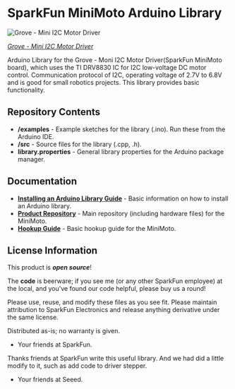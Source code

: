 SparkFun MiniMoto Arduino Library
========================================

![Grove - Mini I2C Motor Driver](http://www.seeedstudio.com/depot/bmz_cache/1/1511b59436c178e7a35b8af14e93a9a9.image.530x397.jpg)

[*Grove - Mini I2C Motor Driver*](http://www.seeedstudio.com/depot/Grove%C2%A0%C2%A0I2C%C2%A0Mini%C2%A0Motor%C2%A0Driver-p-2508.html?cPath=91_92)

Arduino Library for the Grove - Moni I2C Motor Driver(SparkFun MiniMoto board), which uses the TI DRV8830 IC for I2C low-voltage DC motor control.
Communication protocol of I2C, operating voltage of 2.7V to 6.8V and is good for small robotics projects.
This library provides basic functionality.

Repository Contents
-------------------

* **/examples** - Example sketches for the library (.ino). Run these from the Arduino IDE. 
* **/src** - Source files for the library (.cpp, .h).
* **library.properties** - General library properties for the Arduino package manager. 

Documentation
--------------

* **[Installing an Arduino Library Guide](https://learn.sparkfun.com/tutorials/installing-an-arduino-library)** - Basic information on how to install an Arduino library.
* **[Product Repository](https://github.com/sparkfun/MiniMoto)** - Main repository (including hardware files) for the MiniMoto.
* **[Hookup Guide](https://learn.sparkfun.com/tutorials/minimoto-drv8830-hookup-guide)** - Basic hookup guide for the MiniMoto.


License Information
-------------------

This product is _**open source**_! 

The **code** is beerware; if you see me (or any other SparkFun employee) at the local, and you've found our code helpful, please buy us a round!

Please use, reuse, and modify these files as you see fit. Please maintain attribution to SparkFun Electronics and release anything derivative under the same license.

Distributed as-is; no warranty is given.

- Your friends at SparkFun.

Thanks friends at SparkFun write this useful library. And we had did a little modify to it, such as add code to driver stepper. 

- Your friends at Seeed.

